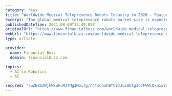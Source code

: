 ```yaml
---
category: news
title: "Worldwide Medical Telepresence Robots Industry to 2028 – Featuring Amy Robotics, AXYN Robotics and Xandex Among Others – ResearchAndMarkets.com"
excerpt: "The global medical telepresence robots market size is expected to reach USD 159.5 million by 2028. It is expected to expand at a CAGR of 18.5% from 2021 to 2028. Guangzhou Yingbo Intelligent Technology Co."
publishedDateTime: 2021-08-09T13:49:00Z
originalUrl: "https://www.financialbuzz.com/worldwide-medical-telepresence-robots-industry-to-2028-featuring-amy-robotics-axyn-robotics-and-xandex-among-others-researchandmarkets-com/"
webUrl: "https://www.financialbuzz.com/worldwide-medical-telepresence-robots-industry-to-2028-featuring-amy-robotics-axyn-robotics-and-xandex-among-others-researchandmarkets-com/"
type: article

provider:
  name: Financial Buzz
  domain: financialbuzz.com

topics:
  - AI in Robotics
  - AI

secured: "/uZNZSZWjkWxuFuMJfMg1Moi7g/n4TsuhahBYC83JuiWUtg3c7FVWlQxniw82tC1uD8/F/Wc/aNvv/wUBbiLYm3s/1TecH4PffFmqQDMwUSaof7y13OLJYp57mGkI5ChOTEZgOoK6hIjg1n49bhdEgxo3pVW13hNEDFtWa8UiHMriloVTNpvZ4vxnIcZ1yG5Wmb6ArVn2A2MrJyoZEO1AiO0bbRj+16NrEVau8wQTIIxilhDZjH++WqNg2VWa8zeFCgIKFy7l6LVQUuS8/YkCHbRyvdRqi1Z0lfqYy80hHlI+fAhqtNmkiCOOle36sVno1X0s8iyIZ6Uo88uzsG5XjY5hLDg1865OWDrTY9jM8c=;rIuhD9lom492eH88hmbB+Q=="
---
```


